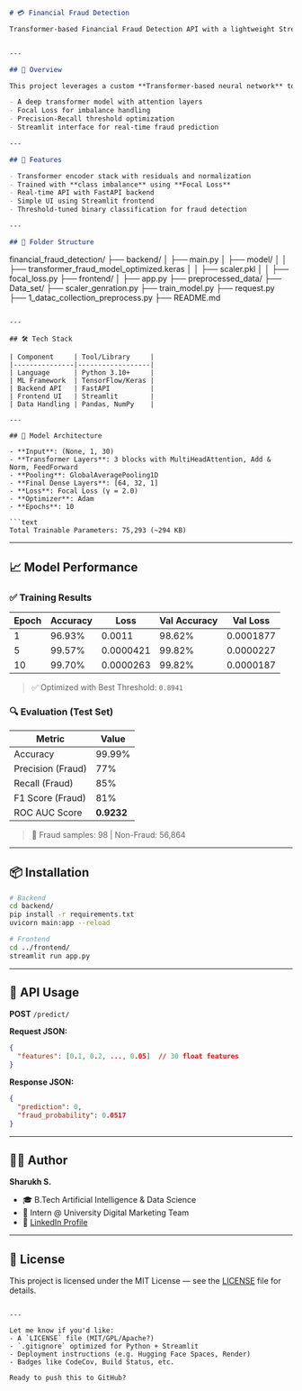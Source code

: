 ```markdown
# 💳 Financial Fraud Detection

Transformer-based Financial Fraud Detection API with a lightweight Streamlit frontend.


---

## 🧠 Overview

This project leverages a custom **Transformer-based neural network** to detect **financial fraud** from transactional data. It is equipped with:

- A deep transformer model with attention layers
- Focal Loss for imbalance handling
- Precision-Recall threshold optimization
- Streamlit interface for real-time fraud prediction

---

## 🚀 Features

- Transformer encoder stack with residuals and normalization
- Trained with **class imbalance** using **Focal Loss**
- Real-time API with FastAPI backend
- Simple UI using Streamlit frontend
- Threshold-tuned binary classification for fraud detection

---

## 📁 Folder Structure

```

financial\_fraud\_detection/
├── backend/
│   ├── main.py
│   ├── model/
│   │   ├── transformer\_fraud\_model\_optimized.keras
│   │   ├── scaler.pkl
│   │   ├── focal\_loss.py
├── frontend/
│   ├── app.py
├── preprocessed\_data/
├── Data\_set/
├── scaler\_genration.py
├── train\_model.py
├── request.py
├── 1\_datac\_collection\_preprocess.py
├── README.md

````

---

## 🛠️ Tech Stack

| Component     | Tool/Library     |
|---------------|------------------|
| Language      | Python 3.10+     |
| ML Framework  | TensorFlow/Keras |
| Backend API   | FastAPI          |
| Frontend UI   | Streamlit        |
| Data Handling | Pandas, NumPy    |

---

## 🔬 Model Architecture

- **Input**: (None, 1, 30)
- **Transformer Layers**: 3 blocks with MultiHeadAttention, Add & Norm, FeedForward
- **Pooling**: GlobalAveragePooling1D
- **Final Dense Layers**: [64, 32, 1]
- **Loss**: Focal Loss (γ = 2.0)
- **Optimizer**: Adam
- **Epochs**: 10

```text
Total Trainable Parameters: 75,293 (~294 KB)
````

---

## 📈 Model Performance

### ✅ Training Results

| Epoch | Accuracy | Loss      | Val Accuracy | Val Loss  |
| ----- | -------- | --------- | ------------ | --------- |
| 1     | 96.93%   | 0.0011    | 98.62%       | 0.0001877 |
| 5     | 99.57%   | 0.0000421 | 99.82%       | 0.0000227 |
| 10    | 99.70%   | 0.0000263 | 99.82%       | 0.0000187 |

> ✅ Optimized with Best Threshold: `0.8941`

### 🔍 Evaluation (Test Set)

| Metric            | Value      |
| ----------------- | ---------- |
| Accuracy          | 99.99%     |
| Precision (Fraud) | 77%        |
| Recall (Fraud)    | 85%        |
| F1 Score (Fraud)  | 81%        |
| ROC AUC Score     | **0.9232** |

> 🧠 Fraud samples: 98 | Non-Fraud: 56,864

---

## 📦 Installation

```bash
# Backend
cd backend/
pip install -r requirements.txt
uvicorn main:app --reload

# Frontend
cd ../frontend/
streamlit run app.py
```

---

## 📡 API Usage

**POST** `/predict/`

**Request JSON:**

```json
{
  "features": [0.1, 0.2, ..., 0.05]  // 30 float features
}
```

**Response JSON:**

```json
{
  "prediction": 0,
  "fraud_probability": 0.0517
}
```

---

## 👨‍💻 Author

**Sharukh S.**

* 🎓 B.Tech Artificial Intelligence & Data Science
* 💼 Intern @ University Digital Marketing Team
* 🔗 [LinkedIn Profile](https://www.linkedin.com/in/sharukh-s-4992b325a/)

---

## 📄 License

This project is licensed under the MIT License — see the [LICENSE](LICENSE) file for details.

```

---

Let me know if you'd like:
- A `LICENSE` file (MIT/GPL/Apache?)
- `.gitignore` optimized for Python + Streamlit
- Deployment instructions (e.g. Hugging Face Spaces, Render)
- Badges like CodeCov, Build Status, etc.

Ready to push this to GitHub?
```
